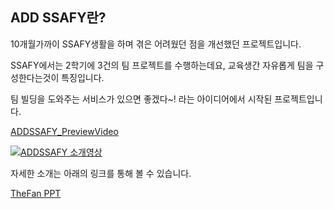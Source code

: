 ## ADD SSAFY란?

10개월가까이 SSAFY생활을 하며 겪은 어려웠던 점을 개선했던 프로젝트입니다.

SSAFY에서는 2학기에 3건의 팀 프로젝트를 수행하는데요, 교육생간 자유롭게 팀을 구성한다는것이  특징입니다.

팀 빌딩을 도와주는 서비스가 있으면 좋겠다~! 라는 아이디어에서 시작된 프로젝트입니다.  

[ADDSSAFY_PreviewVideo](https://www.youtube.com/watch?v=eMpkFSEKWhE)

[![ADDSSAFY 소개영상](https://img.youtube.com/vi/eMpkFSEKWhE/0.jpg)](https://www.youtube.com/watch?v=eMpkFSEKWhE)

자세한 소개는 아래의 링크를 통해 볼 수 있습니다. 

[TheFan PPT](https://docs.google.com/presentation/d/17u7ZrBPyF9OkzgLQ-hyuUgywU2t9aGWr/edit?usp=sharing&ouid=108415128869879365252&rtpof=true&sd=true)
